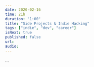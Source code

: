 ```yaml
---
date: 2020-02-16
time: 21h
duration: "1:00"
title: "Side Projects & Indie Hacking"
tags: ["indie", "dev", "career"]
isNext: true
published: false
url:
audio:
---
```


...
